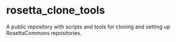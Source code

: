 rosetta_clone_tools
===================

A public repository with scripts and tools for cloning and setting up RosettaCommons repositories. 